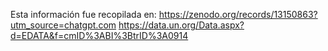 Esta información fue recopilada en:
https://zenodo.org/records/13150863?utm_source=chatgpt.com
https://data.un.org/Data.aspx?d=EDATA&f=cmID%3ABI%3BtrID%3A0914
